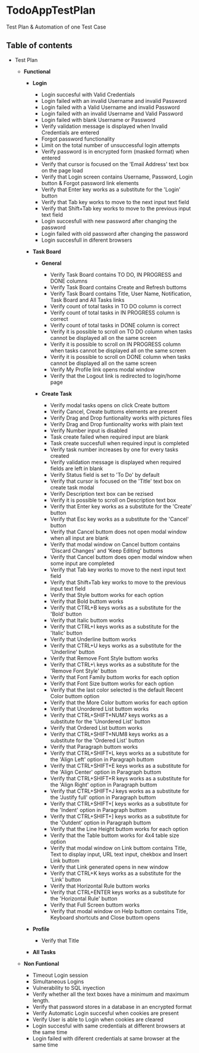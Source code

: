# TodoAppTestPlan
Test Plan &amp; Automation of one Test Case

## Table of contents

* Test Plan

    *   **Functional**

        *   **Login**
            * Login succesful with Valid Credentials
            * Login failed with an invalid Username and invalid Password
            * Login failed with a Valid Username and invalid Password
            * Login failed with an invalid Username and Valid Password
            * Login failed with blank Username or Password
            * Verify validation message is displayed when Invalid Credentials are entered
            * Forgot password functionality
            * Limit on the total number of unsuccessful login attempts
            * Verify password is in encrypted form (masked format) when entered
            * Verify that cursor is focused on the 'Email Address' text box on the page load
            * Verify that Login screen contains Username, Password, Login button & Forgot password link elements
            * Verify that Enter key works as a substitute for the 'Login' button
            * Verify that Tab key works to move to the next input text field
            * Verify that Shift+Tab key works to move to the previous input text field
            * Login succesfull with new password after changing the password
            * Login failed with old password after changing the password
            * Login succesfull in diferent browsers

        *   **Task Board**
            * **General**
                * Verify Task Board contains TO DO, IN PROGRESS and DONE columns
                * Verify Task Board contains Create and Refresh buttoms
                * Verify Task Board contains Title, User Name, Notification, Task Board and All Tasks links
                * Verify count of total tasks in TO DO column is correct
                * Verify count of total tasks in IN PROGRESS column is correct
                * Verify count of total tasks in DONE column is correct
                * Verify it is possible to scroll on TO DO column when tasks cannot be displayed all on the same screen
                * Verify it is possible to scroll on IN PROGRESS column when tasks cannot be displayed all on the same screen
                * Verify it is possible to scroll on DONE column when tasks cannot be displayed all on the same screen
                * Verify My Profile link opens modal window
                * Verify that the Logout link is redirected to login/home page

            
            * **Create Task**
                * Verify modal tasks opens on click Create buttom
                * Verify Cancel, Create buttoms elements are present
                * Verify Drag and Drop funtionality works with pictures files
                * Verify Drag and Drop funtionality works with plain text
                * Verify Number input is disabled
                * Task create failed when required input are blank
                * Task create succesfull when required input is completed
                * Verify task number increases by one for every tasks created
                * Verify validation message is displayed when required fields are left in blank
                * Verify Status field is set to 'To Do' by default
                * Verify that cursor is focused on the 'Title' text box on create task modal
                * Verify Description text box can be rezised
                * Verify it is possible to scroll on Description text box
                * Verify that Enter key works as a substitute for the 'Create' button
                * Verify that Esc key works as a substitute for the 'Cancel' button
                * Verify that Cancel buttom does not open modal window when all input are blank
                * Verify that modal window on Cancel buttom contains 'Discard Changes' and 'Keep Editing' buttoms
                * Verify that Cancel buttom does open modal window when some input are completed
                * Verify that Tab key works to move to the next input text field
                * Verify that Shift+Tab key works to move to the previous input text field
                * Verify that Style buttom works for each option
                * Verify that Bold buttom works
                * Verify that CTRL+B keys works as a substitute for the 'Bold' button
                * Verify that Italic buttom works
                * Verify that CTRL+I keys works as a substitute for the 'Italic' button
                * Verify that Underline buttom works
                * Verify that CTRL+U keys works as a substitute for the 'Underline' button
                * Verify that Remove Font Style buttom works
                * Verify that CTRL+\ keys works as a substitute for the 'Remove Font Style' button
                * Verify that Font Family buttom works for each option
                * Verify that Font Size buttom works for each option
                * Verify that the last color selected is the default Recent Color buttom option
                * Verify that the More Color buttom works for each option
                * Verify that Unordered List buttom works
                * Verify that CTRL+SHIFT+NUM7 keys works as a substitute for the 'Unordered List' button
                * Verify that Ordered List buttom works
                * Verify that CTRL+SHIFT+NUM8 keys works as a substitute for the 'Ordered List' button
                * Verify that Paragraph buttom works
                * Verify that CTRL+SHIFT+L keys works as a substitute for the 'Align Left' option in Paragraph buttom
                * Verify that CTRL+SHIFT+E keys works as a substitute for the 'Align Center' option in Paragraph buttom
                * Verify that CTRL+SHIFT+R keys works as a substitute for the 'Align Right' option in Paragraph buttom
                * Verify that CTRL+SHIFT+J keys works as a substitute for the 'Justify full' option in Paragraph buttom
                * Verify that CTRL+SHIFT+[ keys works as a substitute for the 'Indent' option in Paragraph buttom
                * Verify that CTRL+SHIFT+] keys works as a substitute for the 'Outdent' option in Paragraph buttom
                * Verify that the Line Height buttom works for each option
                * Verify that the Table buttom works for 4x4 table size option
                * Verify that modal window on Link buttom contains Title, Text to display input, URL text input, chekbox and Insert Link buttom
                * Verify that Link generated opens in new window
                * Verify that CTRL+K keys works as a substitute for the 'Link' button
                * Verify that Horizontal Rule buttom works
                * Verify that CTRL+ENTER keys works as a substitute for the 'Horizontal Rule' button
                * Verify that Full Screen buttom works
                * Verify that modal window on Help buttom contains Title, Keyboard shortcuts and Close buttom opens
                
            
        *   **Profile**
            * Verify that Title 

        *   **All Tasks**


    *   **Non Funtional**

        * Timeout Login session
        * Simultaneous Logins
        * Vulnerability to SQL inyection
        * Verify whether all the text boxes have a minimum and maximum length.
        * Verify that password stores in a database in an encrypted format
        * Verify Automatic Login succesful when cookies are present
        * Verify User is able to Login when cookies are cleared
        * Login succesful with same credentials at different browsers at the same time
        * Login failed with diferent credentials at same browser at the same time
